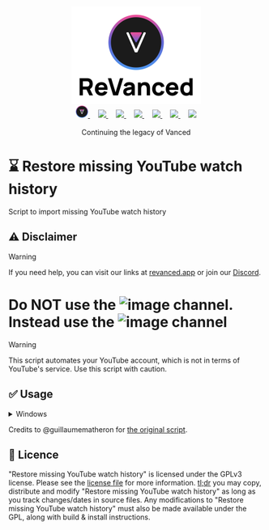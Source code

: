 <p align="center">
  <picture>
    <source
      width="256px"
      media="(prefers-color-scheme: dark)"
      srcset="assets/revanced-headline/revanced-headline-vertical-dark.svg"
    >
    <img 
      width="256px"
      src="assets/revanced-headline/revanced-headline-vertical-light.svg"
    >
  </picture>
  <br>
  <a href="https://revanced.app/">
     <picture>
         <source height="24px" media="(prefers-color-scheme: dark)" srcset="assets/revanced-logo/revanced-logo-round.svg" />
         <img height="24px" src="assets/revanced-logo/revanced-logo-round.svg" />
     </picture>
   </a>&nbsp;&nbsp;&nbsp;
   <a href="https://github.com/ReVanced">
       <picture>
           <source height="24px" media="(prefers-color-scheme: dark)" srcset="https://i.ibb.co/dMMmCrW/Git-Hub-Mark.png" />
           <img height="24px" src="https://i.ibb.co/9wV3HGF/Git-Hub-Mark-Light.png" />
       </picture>
   </a>&nbsp;&nbsp;&nbsp;
   <a href="http://revanced.app/discord">
       <picture>
           <source height="24px" media="(prefers-color-scheme: dark)" srcset="https://user-images.githubusercontent.com/13122796/178032563-d4e084b7-244e-4358-af50-26bde6dd4996.png" />
           <img height="24px" src="https://user-images.githubusercontent.com/13122796/178032563-d4e084b7-244e-4358-af50-26bde6dd4996.png" />
       </picture>
   </a>&nbsp;&nbsp;&nbsp;
   <a href="https://reddit.com/r/revancedapp">
       <picture>
           <source height="24px" media="(prefers-color-scheme: dark)" srcset="https://user-images.githubusercontent.com/13122796/178032351-9d9d5619-8ef7-470a-9eec-2744ece54553.png" />
           <img height="24px" src="https://user-images.githubusercontent.com/13122796/178032351-9d9d5619-8ef7-470a-9eec-2744ece54553.png" />
       </picture>
   </a>&nbsp;&nbsp;&nbsp;
   <a href="https://t.me/app_revanced">
      <picture>
         <source height="24px" media="(prefers-color-scheme: dark)" srcset="https://user-images.githubusercontent.com/13122796/178032213-faf25ab8-0bc3-4a94-a730-b524c96df124.png" />
         <img height="24px" src="https://user-images.githubusercontent.com/13122796/178032213-faf25ab8-0bc3-4a94-a730-b524c96df124.png" />
      </picture>
   </a>&nbsp;&nbsp;&nbsp;
   <a href="https://x.com/revancedapp">
      <picture>
         <source media="(prefers-color-scheme: dark)" srcset="https://user-images.githubusercontent.com/93124920/270180600-7c1b38bf-889b-4d68-bd5e-b9d86f91421a.png">
         <img height="24px" src="https://user-images.githubusercontent.com/93124920/270108715-d80743fa-b330-4809-b1e6-79fbdc60d09c.png" />
      </picture>
   </a>&nbsp;&nbsp;&nbsp;
   <a href="https://www.youtube.com/@ReVanced">
      <picture>
         <source height="24px" media="(prefers-color-scheme: dark)" srcset="https://user-images.githubusercontent.com/13122796/178032714-c51c7492-0666-44ac-99c2-f003a695ab50.png" />
         <img height="24px" src="https://user-images.githubusercontent.com/13122796/178032714-c51c7492-0666-44ac-99c2-f003a695ab50.png" />
     </picture>
   </a>
   <br>
   <br>
   Continuing the legacy of Vanced
</p>

# ⌛ Restore missing YouTube watch history

Script to import missing YouTube watch history

## ⚠️ Disclaimer

> [!WARNING]
> If you need help, you can visit our links at [revanced.app](https://revanced.app) or join our [Discord](https://revanced.app/discord).
> # Do **NOT** use the ![image](https://github.com/ReVanced/restore-missing-youtube-watch-history/assets/13122796/c3717a3f-6751-4f87-8318-3c5f0f3e4075) channel. Instead use the ![image](https://github.com/ReVanced/restore-missing-youtube-watch-history/assets/13122796/d3ad95cb-8575-4a28-912b-8bfa64939e58) channel

> [!WARNING]
> This script automates your YouTube account, which is not in terms of YouTube's service. Use this script with caution.

## ✅ Usage

<details>
  <summary>Windows</summary>
  
1. Install the latest Python from [Microsoft Store](https://apps.microsoft.com/detail/9pjpw5ldxlz5?hl=en-US&gl=US) or [python.org](https://www.python.org/downloads/).
1. Download the project and extract the ZIP somewhere

   ![image](https://github.com/ReVanced/restore-missing-youtube-watch-history/assets/13122796/951762e7-cf85-4463-8eec-2a2dc29dfdbd)

1. Open CMD in the directory where `main.py` is located

   ![image](https://github.com/ReVanced/restore-missing-youtube-watch-history/assets/13122796/bfaf6f2d-d202-49d5-9618-dea217d11056)

1. install the required packages.

   ```bash
   pip install -r requirements.txt
   ```

   ![image](https://github.com/ReVanced/restore-missing-youtube-watch-history/assets/13122796/2800303f-a615-40b5-8b77-e9ad12e884dd)

1. Go to [Google Takeout](https://takeout.google.com/settings/takeout).
1. Only tick "YouTube and YouTube Music"

   ![image](https://github.com/ReVanced/restore-missing-youtube-watch-history/assets/13122796/a8716a51-7898-4b74-813f-9de2ac4ba869)
   ![image](https://github.com/ReVanced/restore-missing-youtube-watch-history/assets/13122796/a0d9768c-c61e-4881-b15e-7b773a105b7b)

1. Change "Multiple formats" to "JSON" (only for "history")
  
   ![image](https://github.com/ReVanced/restore-missing-youtube-watch-history/assets/13122796/81533fd7-29d1-47d1-b77b-7830d9ab4d41)
   ![image](https://github.com/ReVanced/restore-missing-youtube-watch-history/assets/13122796/e14ccf57-1339-40e9-a48f-3ce6aadf957a)

1. Untick everything in "All YouTube data included" except "history"

   ![image](https://github.com/ReVanced/restore-missing-youtube-watch-history/assets/13122796/917812d0-604a-4742-9e20-2961880cfa3d)

1. Click "Next step"

   ![image](https://github.com/ReVanced/restore-missing-youtube-watch-history/assets/13122796/b262087a-b688-4030-b68f-3d94b7770fc2)

1. Leave everything as is and click "Create export"

   ![image](https://github.com/ReVanced/restore-missing-youtube-watch-history/assets/13122796/3dc1e728-e92f-48f6-90b2-965d0415c968)

After that, you will receive an email with a link to download your history. Download it. You will find a file called `watch-history.json` in the downloaded zip file inside "YouTube and YouTube Music/history".
Place `watch-history.json` in the same directory as `main.py`.

![image](https://github.com/ReVanced/restore-missing-youtube-watch-history/assets/13122796/df826e92-9968-4dd7-82fc-485c8841b6ad)

Make sure you are logged into YouTube in your browser. By default, the script will use Chrome. If you use a different browser, use the `--help` option when you run `main.py` to select your browser.

![image](https://github.com/ReVanced/restore-missing-youtube-watch-history/assets/13122796/963f5282-e1a4-4883-94b4-9123462b8526)

Run the script:

> [!WARNING]  
> Make sure your browser does not run. Neither in the foreground nor in the background (See Task Manager),
> otherwise, you may get a permission error when running the script.

```bash
python main.py
```

> [!NOTE]  
> You can use the `--help` option to see all available options.

</details>

Credits to @guillaumematheron for [the original script](https://gist.github.com/guillaumematheron/89f52ffd274ff3ac99f6dc0249bcc331).

## 📜 Licence

"Restore missing YouTube watch history" is licensed under the GPLv3 license. Please see the [license file](LICENSE) for more information.
[tl;dr](https://www.tldrlegal.com/license/gnu-general-public-license-v3-gpl-3) you may copy, distribute and modify "Restore missing YouTube watch history" as long as you track changes/dates in source files.
Any modifications to "Restore missing YouTube watch history" must also be made available under the GPL, along with build & install instructions.
